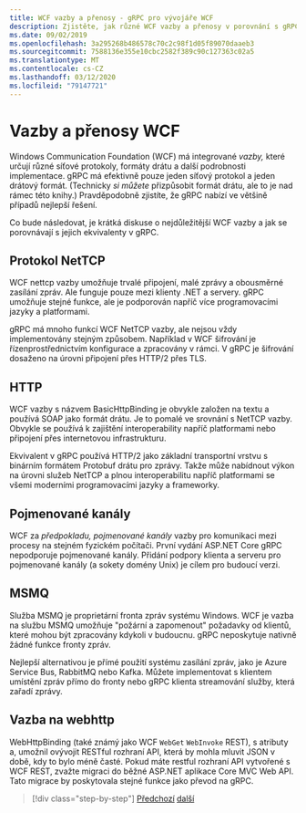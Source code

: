 ```yaml
---
title: WCF vazby a přenosy - gRPC pro vývojáře WCF
description: Zjistěte, jak různé WCF vazby a přenosy v porovnání s gRPC.
ms.date: 09/02/2019
ms.openlocfilehash: 3a295268b486578c70c2c98f1d05f89070daaeb3
ms.sourcegitcommit: 7588136e355e10cbc2582f389c90c127363c02a5
ms.translationtype: MT
ms.contentlocale: cs-CZ
ms.lasthandoff: 03/12/2020
ms.locfileid: "79147721"
---
```

# <a name="wcf-bindings-and-transports"></a>Vazby a přenosy WCF

Windows Communication Foundation (WCF) má integrované *vazby,* které určují různé síťové protokoly, formáty drátu a další podrobnosti implementace. gRPC má efektivně pouze jeden síťový protokol a jeden drátový formát. (Technicky *si můžete* přizpůsobit formát drátu, ale to je nad rámec této knihy.) Pravděpodobně zjistíte, že gRPC nabízí ve většině případů nejlepší řešení.

Co bude následovat, je krátká diskuse o nejdůležitější WCF vazby a jak se porovnávají s jejich ekvivalenty v gRPC.

## <a name="nettcp"></a>Protokol NetTCP

WCF nettcp vazby umožňuje trvalé připojení, malé zprávy a obousměrné zasílání zpráv. Ale funguje pouze mezi klienty .NET a servery. gRPC umožňuje stejné funkce, ale je podporován napříč více programovacími jazyky a platformami.

gRPC má mnoho funkcí WCF NetTCP vazby, ale nejsou vždy implementovány stejným způsobem. Například v WCF šifrování je řízenprostřednictvím konfigurace a zpracovány v rámci. V gRPC je šifrování dosaženo na úrovni připojení přes HTTP/2 přes TLS.

## <a name="http"></a>HTTP

WCF vazby s názvem BasicHttpBinding je obvykle založen na textu a používá SOAP jako formát drátu. Je to pomalé ve srovnání s NetTCP vazby. Obvykle se používá k zajištění interoperability napříč platformami nebo připojení přes internetovou infrastrukturu.

Ekvivalent v gRPC používá HTTP/2 jako základní transportní vrstvu s binárním formátem Protobuf drátu pro zprávy. Takže může nabídnout výkon na úrovni služeb NetTCP a plnou interoperabilitu napříč platformami se všemi moderními programovacími jazyky a frameworky.

## <a name="named-pipes"></a>Pojmenované kanály

WCF za *předpokladu, pojmenované kanály* vazby pro komunikaci mezi procesy na stejném fyzickém počítači. První vydání ASP.NET Core gRPC nepodporuje pojmenované kanály. Přidání podpory klienta a serveru pro pojmenované kanály (a sokety domény Unix) je cílem pro budoucí verzi.

## <a name="msmq"></a>MSMQ

Služba MSMQ je proprietární fronta zpráv systému Windows. WCF je vazba na službu MSMQ umožňuje "požární a zapomenout" požadavky od klientů, které mohou být zpracovány kdykoli v budoucnu. gRPC neposkytuje nativně žádné funkce fronty zpráv.

Nejlepší alternativou je přímé použití systému zasílání zpráv, jako je Azure Service Bus, RabbitMQ nebo Kafka. Můžete implementovat s klientem umístění zpráv přímo do fronty nebo gRPC klienta streamování služby, která zařadí zprávy.

## <a name="webhttpbinding"></a>Vazba na webhttp

WebHttpBinding (také známý jako WCF `WebGet` `WebInvoke` REST), s atributy a, umožnil ovývojit RESTful rozhraní API, která by mohla mluvit JSON v době, kdy to bylo méně časté. Pokud máte restful rozhraní API vytvořené s WCF REST, zvažte migraci do běžné ASP.NET aplikace Core MVC Web API. Tato migrace by poskytovala stejné funkce jako převod na gRPC.

>[!div class="step-by-step"]
>[Předchozí](wcf-endpoints-grpc-methods.md)
>[další](rpc-types.md)
